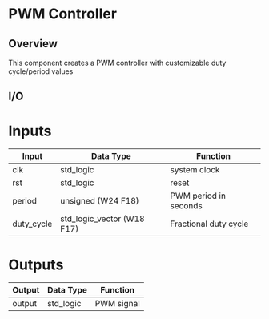 
# PWM Controller

## Overview
This component creates a PWM controller with customizable duty cycle/period values

## I/O

# Inputs
|Input | Data Type | Function |
|------|-----------|----------|
|clk| std_logic | system clock|
|rst| std_logic | reset|
|period| unsigned (W24 F18) | PWM period in seconds|
|duty_cycle| std_logic_vector (W18 F17) | Fractional duty cycle|

# Outputs
|Output | Data Type | Function |
|-------|-----------|----------|
|output|std_logic|PWM signal|


